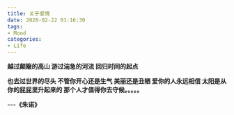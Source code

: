 ```yaml
---
title: 关于爱情
date: 2020-02-22 01:16:30
tags:
- Mood
categories:
- Life
---
```


**越过颠簸的高山
游过湍急的河流
回归时间的起点**

<!--more-->

**也去过世界的尽头
不管你开心还是生气
美丽还是丑陋
爱你的人永远相信
太阳是从你的屁屁里升起来的
那个人才值得你去守候。。。。。**

**---《朱诺》**

